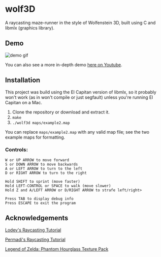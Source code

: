 # wolf3D
A raycasting maze-runner in the style of Wolfenstein 3D, built using C and libmlx (graphics library).

## Demo

![demo gif](demo/demo.gif?raw=true "wolf3d Demo")

You can also see a more in-depth demo [here on Youtube](https://youtu.be/n87m4rkzbOU).

## Installation

This project was build using the El Capitan version of libmlx, so it probably won't work (as in won't compile or just segfault) unless you're running El Capitan on a Mac.

1. Clone the repository or download and extract it.
2. `make`
3. `./wolf3d maps/example2.map`

You can replace `maps/example2.map` with any valid map file; see the two example maps for formatting.

### Controls:
```
W or UP ARROW to move forward
S or DOWN ARROW to move backwards
A or LEFT ARROW to turn to the left
D or RIGHT ARROW to turn to the right

Hold SHIFT to sprint (move faster)
Hold LEFT-CONTROL or SPACE to walk (move slower)
Hold Z and A/LEFT ARROW or D/RIGHT ARROW to strafe left/right>

Press TAB to display debug info
Press ESCAPE to exit the program
```
## Acknowledgements

[Lodev's Raycasting Tutorial](http://lodev.org/cgtutor/raycasting.html)

[Permadi's Raycasting Tutorial](http://www.permadi.com/tutorial/raycast/rayc2.html)

[Legend of Zelda: Phantom Hourglass Texture Pack](https://www.planetminecraft.com/texture_pack/zelda-phantom-hourglass/)
